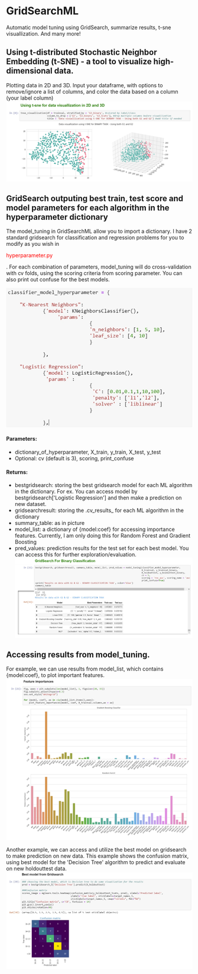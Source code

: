 # GridSearchML
Automatic model tuning using GridSearch,  summarize results, t-sne visuallization. And many more!

## Using t-distributed Stochastic Neighbor Embedding (t-SNE) - a tool to visualize high-dimensional data. 
Plotting data in 2D and 3D. Input your dataframe, with options to remove/ignore a list of columns, and color the data based on a column (your label column)
![T-SNE 2D and 3D](https://github.com/2miatran/GridSearchML/blob/master/t-sne%202D%20and%203D.jpg)

## GridSearch outputing best train, test score and model parameters for each algorithm in the hyperparameter dictionary
The model_tuning in GridSearchML allow you to import a dictionary. I have 2 standard gridsearch for classification and regression problems for you to modify as you wish in <p style='color:red'>hyperparameter.py</p>.
For each combination of parameters, model_tuning will do cross-validation with cv folds, using the scoring criteria from scoring parameter.
You can also print out confuse for the best models. 

![Dictionary of Hyperparameter](https://github.com/2miatran/GridSearchML/blob/master/Dictionary%20of%20Hyperparameter.jpg)

#### Parameters:
- dictionary_of_hyperparameter, X_train, y_train, X_test, y_test
- Optional: cv (default is 3), scoring, print_confuse

#### Returns:
- bestgridsearch: storing the best gridsearch model for each ML algorithm in the dictionary. For ex. You can access model by bestgridsearch['Logistic Regression'] and then make a prediction on new dataset.
- gridsearchresult: storing the .cv_results_ for each ML algorithm in the dictionary
- summary_table: as in picture
- model_list: a dictionary of {model:coef} for accessing importance features. Currently, I am only doing this for Random Forest and Gradient Boosting
- pred_values: prediction results for the test set for each best model. You can access this for further exploration/evaluation. 
![GridSearch](https://github.com/2miatran/GridSearchML/blob/master/GridSearchResults.jpg)

## Accessing results from model_tuning.
For example, we can use results from model_list, which contains {model:coef}, to plot important features. 
![Image description](https://github.com/2miatran/GridSearchML/blob/master/plot_feature_importance.jpg)

Another example, we can access and utilize the best model on gridsearch to make prediction on new data. This example shows the confusion matrix, using best model for the 'Decision Tree' algorithm to predict and evaluate on new holdouttest data. 
![](https://github.com/2miatran/GridSearchML/blob/master/confusion%20matric%20using%20best%20model%20from%20gridsearch%20on%20new%20data.jpg)
